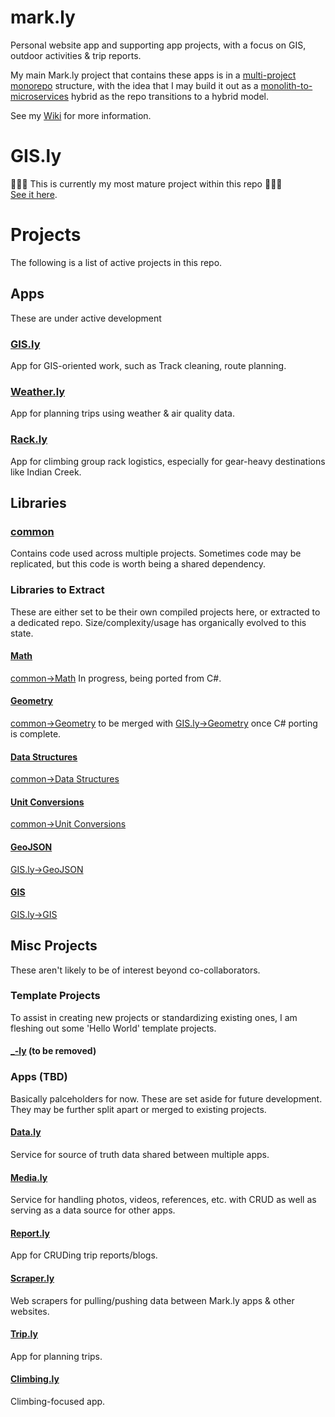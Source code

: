 # mark.ly
Personal website app and supporting app projects, with a focus on GIS, outdoor activities & trip reports.

My main Mark.ly project that contains these apps is in a [multi-project monorepo](https://kinsta.com/blog/monorepo-vs-multi-repo/) structure, with the idea that I may build it out as a [monolith-to-microservices](https://www.atlassian.com/microservices/microservices-architecture/microservices-vs-monolith) hybrid as the repo transitions to a hybrid model.

See my [Wiki](https://markpthomas.github.io/wiki/Apps_819631.html) for more information.

# GIS.ly
🎉🎉🎉 This is currently my most mature project within this repo 🎉🎉🎉 \
[See it here](https://github.com/MarkPThomas/mark.ly/tree/main/packages/GIS-ly#gisly).

# Projects
The following is a list of active projects in this repo.

## Apps
These are under active development

### [GIS.ly](https://github.com/MarkPThomas/mark.ly/tree/main/packages/GIS-ly#gisly)
App for GIS-oriented work, such as Track cleaning, route planning.

### [Weather.ly](https://github.com/MarkPThomas/mark.ly/tree/main/packages/weather-ly#weatherly)
App for planning trips using weather & air quality data.

### [Rack.ly](https://github.com/MarkPThomas/mark.ly/tree/main/packages/rack-ly#rackly)
App for climbing group rack logistics, especially for gear-heavy destinations like Indian Creek.

## Libraries
### [common](https://github.com/MarkPThomas/mark.ly/tree/main/packages/common)
Contains code used across multiple projects. Sometimes code may be replicated, but this code is worth being a shared dependency.

### Libraries to Extract
These are either set to be their own compiled projects here, or extracted to a dedicated repo. Size/complexity/usage has organically evolved to this state.

#### [Math](https://github.com/MarkPThomas/mark.ly/tree/main/packages/common/utils/math#math)
[common->Math](https://github.com/MarkPThomas/mark.ly/tree/main/packages/common/utils/math#math)
In progress, being ported from C#.

#### [Geometry](https://github.com/MarkPThomas/mark.ly/tree/main/packages/common/utils/geometry#geometry)
[common->Geometry](https://github.com/MarkPThomas/mark.ly/tree/main/packages/common/utils/geometry#geometry) to be merged with [GIS.ly->Geometry](https://github.com/MarkPThomas/mark.ly/tree/main/packages/GIS-ly/ui/src/model/Geometry#geometry) once C# porting is complete.

#### [Data Structures](https://github.com/MarkPThomas/mark.ly/tree/main/packages/common/utils/dataStructures#data-structures)
[common->Data Structures](https://github.com/MarkPThomas/mark.ly/tree/main/packages/common/utils/dataStructures#data-structures)

#### [Unit Conversions](https://github.com/MarkPThomas/mark.ly/tree/main/packages/common/utils/units/conversion#units-conversion)
[common->Unit Conversions](https://github.com/MarkPThomas/mark.ly/tree/main/packages/common/utils/units/conversion#units-conversion)

#### [GeoJSON](https://github.com/MarkPThomas/mark.ly/tree/main/packages/GIS-ly/ui/src/model/GeoJSON#geojson)
[GIS.ly->GeoJSON](https://github.com/MarkPThomas/mark.ly/tree/main/packages/GIS-ly/ui/src/model/GeoJSON#geojson)

#### [GIS](https://github.com/MarkPThomas/mark.ly/tree/main/packages/GIS-ly/ui/src/model/GIS#gis)
[GIS.ly->GIS](https://github.com/MarkPThomas/mark.ly/tree/main/packages/GIS-ly/ui/src/model/GIS#gis)

## Misc Projects
These aren't likely to be of interest beyond co-collaborators.

### Template Projects
To assist in creating new projects or standardizing existing ones, I am fleshing out some 'Hello World' template projects.

#### [_-ly](https://github.com/MarkPThomas/mark.ly/tree/main/packages/_-ly) (to be removed)
<!-- * [app-api]() - NodeJS projects. Libraries & back-end.
* [app-ui]() - React projects. Front-end.
* [app-allInOne]() - Projects with somewhat coupled front-end/back-end. Basically full-stack apps that are mostly standalone in this repo. -->

### Apps (TBD)
Basically palceholders for now. These are set aside for future development. They may be further split apart or merged to existing projects.

#### [Data.ly](https://github.com/MarkPThomas/mark.ly/tree/main/packages/data-ly)
Service for source of truth data shared between multiple apps.

#### [Media.ly](https://github.com/MarkPThomas/mark.ly/tree/main/packages/media-ly)
Service for handling photos, videos, references, etc. with CRUD as well as serving as a data source for other apps.

#### [Report.ly](https://github.com/MarkPThomas/mark.ly/tree/main/packages/report-ly)
App for CRUDing trip reports/blogs.

#### [Scraper.ly](https://github.com/MarkPThomas/mark.ly/tree/main/packages/scraper-ly)
Web scrapers for pulling/pushing data between Mark.ly apps & other websites.

#### [Trip.ly](https://github.com/MarkPThomas/mark.ly/tree/main/packages/trip-ly)
App for planning trips.

#### [Climbing.ly](https://github.com/MarkPThomas/mark.ly/tree/main/packages/climbing-ly)
Climbing-focused app.